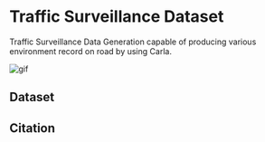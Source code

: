 # Traffic Surveillance Dataset
Traffic Surveillance Data Generation capable of producing various environment record on road by using Carla.

![gif](images/traffic_surveillance_intersection.gif)

## Dataset



## Citation  
